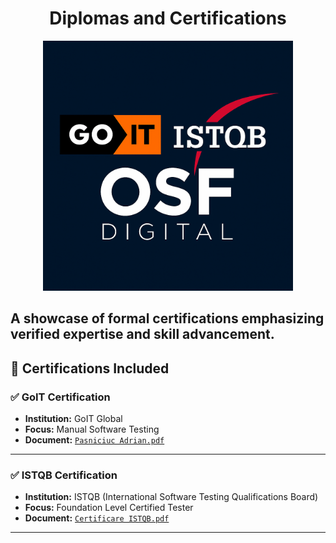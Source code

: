 <h1 align="center">Diplomas and Certifications</h1>

<p align="center">
  <img src="./newlogo.png" alt="Certifications Logo" width="400"/>
</p>


A showcase of formal certifications emphasizing verified expertise and skill advancement.
---

## 📜 Certifications Included

### ✅ GoIT Certification

- **Institution:** GoIT Global  
- **Focus:** Manual Software Testing  
- **Document:** [`Pasniciuc Adrian.pdf`](GoIT%20Certification/Pasniciuc%20Adrian.pdf)

---

### ✅ ISTQB Certification

- **Institution:** ISTQB (International Software Testing Qualifications Board)  
- **Focus:** Foundation Level Certified Tester  
- **Document:** [`Certificare ISTQB.pdf`](ISTQB%20Certification/Certificare%20ISTQB.pdf)

---


